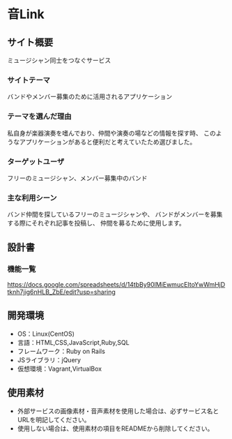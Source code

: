 # 音Link

## サイト概要
ミュージシャン同士をつなぐサービス

### サイトテーマ
バンドやメンバー募集のために活用されるアプリケーション

### テーマを選んだ理由
私自身が楽器演奏を嗜んでおり、仲間や演奏の場などの情報を探す時、
このようなアプリケーションがあると便利だと考えていたため選びました。

### ターゲットユーザ
フリーのミュージシャン、メンバー募集中のバンド

### 主な利用シーン
バンド仲間を探しているフリーのミュージシャンや、
バンドがメンバーを募集する際にそれぞれ記事を投稿し、
仲間を募るために使用します。

## 設計書

### 機能一覧
<https://docs.google.com/spreadsheets/d/14tbBy90lMiEwmucEItoYwWmHjDtknh7jig6nHLB_ZbE/edit?usp=sharing>

## 開発環境
- OS：Linux(CentOS)
- 言語：HTML,CSS,JavaScript,Ruby,SQL
- フレームワーク：Ruby on Rails
- JSライブラリ：jQuery
- 仮想環境：Vagrant,VirtualBox

## 使用素材
- 外部サービスの画像素材・音声素材を使用した場合は、必ずサービス名とURLを明記してください。
- 使用しない場合は、使用素材の項目をREADMEから削除してください。